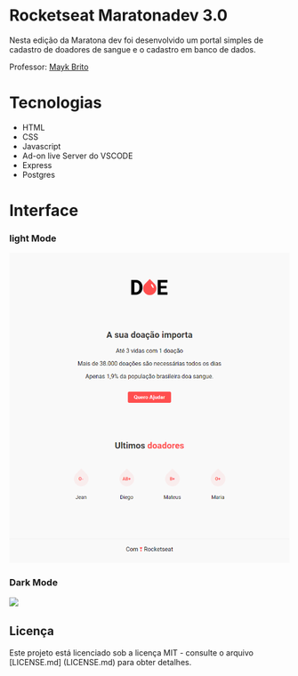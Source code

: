# Rocketseat Maratonadev 3.0

Nesta edição da Maratona dev foi desenvolvido um portal simples de cadastro de doadores de sangue e o cadastro em banco de dados.

Professor: [Mayk Brito](https://github.com/maykbrito)

# Tecnologias
* HTML
* CSS
* Javascript
* Ad-on live Server do VSCODE
* Express
* Postgres

# Interface
### light Mode
![](https://raw.githubusercontent.com/jeanoliveira92/rocketseat-maratonadev-3.0/master/screenshot.png)

### Dark Mode
![](https://raw.githubusercontent.com/jeanoliveira92/rocketseat-maratonadev-3.0/master/screenshot2.png)

## Licença

Este projeto está licenciado sob a licença MIT - consulte o arquivo [LICENSE.md] (LICENSE.md) para obter detalhes.
